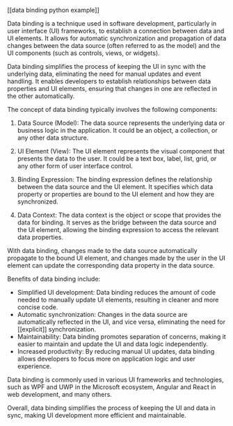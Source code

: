 [[data binding python example]]

Data binding is a technique used in software development, particularly in user interface (UI) frameworks, to establish a connection between data and UI elements. It allows for automatic synchronization and propagation of data changes between the data source (often referred to as the model) and the UI components (such as controls, views, or widgets).

Data binding simplifies the process of keeping the UI in sync with the underlying data, eliminating the need for manual updates and event handling. It enables developers to establish relationships between data properties and UI elements, ensuring that changes in one are reflected in the other automatically.

The concept of data binding typically involves the following components:

1. Data Source (Model): The data source represents the underlying data or business logic in the application. It could be an object, a collection, or any other data structure.
    
2. UI Element (View): The UI element represents the visual component that presents the data to the user. It could be a text box, label, list, grid, or any other form of user interface control.
    
3. Binding Expression: The binding expression defines the relationship between the data source and the UI element. It specifies which data property or properties are bound to the UI element and how they are synchronized.
    
4. Data Context: The data context is the object or scope that provides the data for binding. It serves as the bridge between the data source and the UI element, allowing the binding expression to access the relevant data properties.
    

With data binding, changes made to the data source automatically propagate to the bound UI element, and changes made by the user in the UI element can update the corresponding data property in the data source.

Benefits of data binding include:

- Simplified UI development: Data binding reduces the amount of code needed to manually update UI elements, resulting in cleaner and more concise code.
- Automatic synchronization: Changes in the data source are automatically reflected in the UI, and vice versa, eliminating the need for [[explicit]] synchronization.
- Maintainability: Data binding promotes separation of concerns, making it easier to maintain and update the UI and data logic independently.
- Increased productivity: By reducing manual UI updates, data binding allows developers to focus more on application logic and user experience.

Data binding is commonly used in various UI frameworks and technologies, such as WPF and UWP in the Microsoft ecosystem, Angular and React in web development, and many others.

Overall, data binding simplifies the process of keeping the UI and data in sync, making UI development more efficient and maintainable.